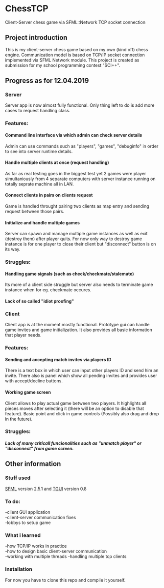 # ChessTCP
Client-Server chess game via SFML::Network TCP socket connection

## Project introduction
This is my client-server chess game based on my own (kind off) chess engine. 
Communication model is based on TCP/IP socket connection implemented via SFML Network module.
This project is created as submission for my school programming contest "SCI++".  

## Progress as for 12.04.2019
### Server
Server app is now almost fully functional. Only thing left to do is add more cases to request handling class.

### Features:
#### Command line interface via which admin can check server details
Admin can use commands such as "players", "games", "debuginfo" in order to see into server runtime details.

#### Handle multiple clients at once (request handling)
As far as real testing goes in the biggest test yet 2 games were player simultaniously from 4 separate computers with
server instance running on totally seprate machine all in LAN.

#### Connect clients in pairs on clients request 
Game is handled throught pairing two clients as map entry and sending request between those pairs.

#### Initialize and handle multiple games
Server can spawn and manage multiple game instances as well as exit (destroy them) after player quits.
For now only way to destroy game instance is for one player to close their client but "disconnect" button is on its way.

### Struggles:
#### Handling game signals (such as check/checkmate/stalemate)
Its more of a client side struggle but server also needs to terminate game instance when for eg. checkmate occures.

#### Lack of so called "idiot proofing"


### Client
Client app is at the moment mostly functional. Prototype gui can handle game invites and game initialization.
It also provides all basic information that player needs.

### Features:
#### Sending and accepting match invites via players ID
There is a text box in which user can input other players ID and send him an invite. There also is panel which
show all pending invites and provides user with accept/decline buttons.

#### Working game screen
Client allows to play actual game between two players. It highlights all pieces moves after selecting it (there will be an option to disable that feature).
Basic point and click in game controls (Possibly also drag and drop in the future). 

### Struggles:
##### Lack of many criticall funcionalities such as "unmatch player" or "disconnect" from game screen.



## Other information
### Stuff used
[SFML](https://www.sfml-dev.org/download.php) version 2.5.1 and [TGUI](https://tgui.eu/download/) version 0.8

### To do:
-client GUI application <br>
-client-server communication fixes<br>
-lobbys to setup game

### What i learned
-how TCP/IP works in practice <br>
-how to design basic client-server communication <br>
-working with multiple threads
-handling multiple tcp clients

### Installation
For now you have to clone this repo and compile it yourself.
